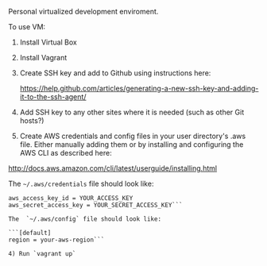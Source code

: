 Personal virtualized development enviroment.

To use VM:
1) Install Virtual Box
2) Install Vagrant
3) Create SSH key and add to Github using instructions here:

    https://help.github.com/articles/generating-a-new-ssh-key-and-adding-it-to-the-ssh-agent/

4) Add SSH key to any other sites where it is needed (such as other Git hosts?)
5) Create AWS credentials and config files in your user directory's .aws file.
Either manually adding them or by installing and configuring the AWS CLI as 
described here:

  http://docs.aws.amazon.com/cli/latest/userguide/installing.html

The `~/.aws/credentials` file should look like:

```[default]
aws_access_key_id = YOUR_ACCESS_KEY
aws_secret_access_key = YOUR_SECRET_ACCESS_KEY```

The  `~/.aws/config` file should look like:

```[default]
region = your-aws-region```

4) Run `vagrant up`